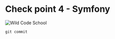# Check point 4 - Symfony 

![Wild Code School](https://wildcodeschool.fr/wp-content/uploads/2019/01/logo_pink_176x60.png)

 `git commit` 

